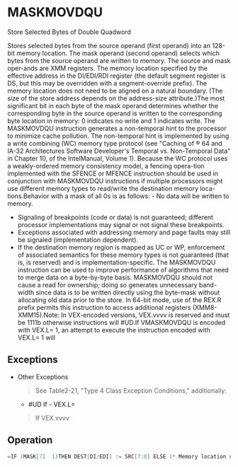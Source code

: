 # MASKMOVDQU

Store Selected Bytes of Double Quadword

Stores selected bytes from the source operand (first operand) into an 128-bit memory location.
The mask operand (second operand) selects which bytes from the source operand are written to memory.
The source and mask oper-ands are XMM registers.
The memory location specified by the effective address in the DI/EDI/RDI register (the default segment register is DS, but this may be overridden with a segment-override prefix).
The memory location does not need to be aligned on a natural boundary.
(The size of the store address depends on the address-size attribute.)The most significant bit in each byte of the mask operand determines whether the corresponding byte in the source operand is written to the corresponding byte location in memory: 0 indicates no write and 1 indicates write.
The MASKMOVDQU instruction generates a non-temporal hint to the processor to minimize cache pollution.
The non-temporal hint is implemented by using a write combining (WC) memory type protocol (see "Caching of ® 64 and IA-32 Architectures Software Developer's Temporal vs.
Non-Temporal Data" in Chapter 10, of the IntelManual, Volume 1).
Because the WC protocol uses a weakly-ordered memory consistency model, a fencing opera-tion implemented with the SFENCE or MFENCE instruction should be used in conjunction with MASKMOVDQU instructions if multiple processors might use different memory types to read/write the destination memory loca-tions.Behavior with a mask of all 0s is as follows: - No data will be written to memory.
 - Signaling of breakpoints (code or data) is not guaranteed; different processor implementations may signal or not signal these breakpoints.
- Exceptions associated with addressing memory and page faults may still be signaled (implementation dependent).
- If the destination memory region is mapped as UC or WP, enforcement of associated semantics for these memory types is not guaranteed (that is, is reserved) and is implementation-specific.
The MASKMOVDQU instruction can be used to improve performance of algorithms that need to merge data on a byte-by-byte basis.
MASKMOVDQU should not cause a read for ownership; doing so generates unnecessary band-width since data is to be written directly using the byte-mask without allocating old data prior to the store.
In 64-bit mode, use of the REX.R prefix permits this instruction to access additional registers (XMM8-XMM15).Note: In VEX-encoded versions, VEX.vvvv is reserved and must be 1111b otherwise instructions will #UD.If VMASKMOVDQU is encoded with VEX.L= 1, an attempt to execute the instruction encoded with VEX.L= 1 will 

## Exceptions

- Other Exceptions
  > See Table2-21, "Type 4 Class Exception Conditions," additionally:
  - #UD If - VEX.L=
  > If VEX.vvvv 

## Operation

```C
=IF (MASK[7]  1)THEN DEST[DI/EDI] := SRC[7:0] ELSE (* Memory location unchanged *); FI; = IF (MASK[15]1) THEN DEST[DI/EDI +1] := SRC[15:8] ELSE (* Memory location unchanged *); FI;(* Repeat operation for 3rd through 14th bytes in source operand *)= 1IF (MASK[127] ) THEN DEST[DI/EDI +15] := SRC[127:120] ELSE (* Memory location unchanged *); FI;Intel C/C++ Compiler Intrinsic Equivalentvoid _mm_maskmoveu_si128(__m128i d, __m128i n, char * p)
```
